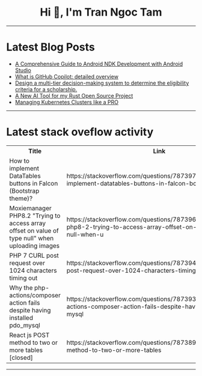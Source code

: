 <h1 align="center">Hi 👋, I'm Tran Ngoc Tam</h1>

---

# Latest Blog Posts 
<!-- BLOG-POST-LIST:START -->
- [A Comprehensive Guide to Android NDK Development with Android Studio](https://dev.to/wetest/a-comprehensive-guide-to-android-ndk-development-with-android-studio-1d5c)
- [What is GitHub Copilot: detailed overview](https://dev.to/abtosoftware/what-is-github-copilot-detailed-overview-20pk)
- [Design a multi-tier decision-making system to determine the eligibility criteria for a scholarship.](https://dev.to/kavya-sahai-god/design-a-multi-tier-decision-making-system-to-determine-the-eligibility-criteria-for-a-scholarship-52m8)
- [A New AI Tool for my Rust Open Source Project](https://dev.to/francescoxx/a-new-ai-tool-for-my-rust-open-source-project-5c52)
- [Managing Kubernetes Clusters like a PRO](https://dev.to/raunaqness/managing-kubernetes-clusters-like-a-pro-10ba)
<!-- BLOG-POST-LIST:END -->

---

# Latest stack oveflow activity
<table>
  <tr><th>Title</th><th>Link</th></tr>
  <!-- STACKOVERFLOW:START --><tr><td>How to implement DataTables buttons in Falcon &lpar;Bootstrap theme&rpar;?</td><td>https://stackoverflow.com/questions/78739786/how-to-implement-datatables-buttons-in-falcon-bootstrap-theme</td></tr><tr><td>Moxiemanager PHP8.2 &quot;Trying to access array offset on value of type null&quot; when uploading images</td><td>https://stackoverflow.com/questions/78739671/moxiemanager-php8-2-trying-to-access-array-offset-on-value-of-type-null-when-u</td></tr><tr><td>PHP 7 CURL post request over 1024 characters timing out</td><td>https://stackoverflow.com/questions/78739401/php-7-curl-post-request-over-1024-characters-timing-out</td></tr><tr><td>Why the php-actions/composer action fails despite having installed pdo_mysql</td><td>https://stackoverflow.com/questions/78739354/why-the-php-actions-composer-action-fails-despite-having-installed-pdo-mysql</td></tr><tr><td>React js POST method to two or more tables [closed]</td><td>https://stackoverflow.com/questions/78738995/react-js-post-method-to-two-or-more-tables</td></tr><!-- STACKOVERFLOW:END -->
</table>

---


